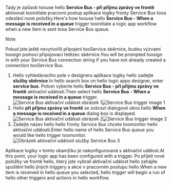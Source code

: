 <span data-ttu-id="1833e-101">Tady je způsob toouse hello **Service Bus - při příjmu zprávy ve frontě** aktivovat tooinitiate pracovní postup aplikace logiky fronty Service Bus tooa odeslání nové položky.</span><span class="sxs-lookup"><span data-stu-id="1833e-101">Here's how toouse hello **Service Bus - When a message is received in a queue** trigger tooinitiate a logic app workflow when a new item is sent tooa Service Bus queue.</span></span>  

> [!NOTE]
> <span data-ttu-id="1833e-102">Pokud jste ještě nevytvořili připojení tooService sběrnice, budou výzvami toosign pomocí připojovací řetězec sběrnice.</span><span class="sxs-lookup"><span data-stu-id="1833e-102">You will be prompted toosign in with your Service Bus connection string if you have not already created a connection tooService Bus.</span></span>  
> 
> 

1. <span data-ttu-id="1833e-103">Hello vyhledávacího pole v designeru aplikace logiky hello zadejte **služby sběrnice**.</span><span class="sxs-lookup"><span data-stu-id="1833e-103">In hello search box on hello logic apps designer, enter **service bus**.</span></span> <span data-ttu-id="1833e-104">Potom vyberte hello **Service Bus - při příjmu zprávy ve frontě** aktivační události.</span><span class="sxs-lookup"><span data-stu-id="1833e-104">Then select hello **Service Bus - When a message is received in a queue** trigger.</span></span>  
   <span data-ttu-id="1833e-105">![Service Bus aktivační událost obrázek 1](./media/connectors-create-api-servicebus/trigger-1.png)</span><span class="sxs-lookup"><span data-stu-id="1833e-105">![Service Bus trigger image 1](./media/connectors-create-api-servicebus/trigger-1.png)</span></span>   
2. <span data-ttu-id="1833e-106">Hello **při příjmu zprávy ve frontě** se zobrazí dialogové okno.</span><span class="sxs-lookup"><span data-stu-id="1833e-106">hello **When a message is received in a queue** dialog box is displayed.</span></span>  
   <span data-ttu-id="1833e-107">![Service Bus aktivační událost obrázek 2](./media/connectors-create-api-servicebus/trigger-2.png)</span><span class="sxs-lookup"><span data-stu-id="1833e-107">![Service Bus trigger image 2](./media/connectors-create-api-servicebus/trigger-2.png)</span></span>   
3. <span data-ttu-id="1833e-108">Zadejte název hello hello fronty Service Bus chcete toomonitor hello aktivační události.</span><span class="sxs-lookup"><span data-stu-id="1833e-108">Enter hello name of hello Service Bus queue you would like hello trigger toomonitor.</span></span>   
   ![Obrázek aktivační události služby Service Bus 3](./media/connectors-create-api-servicebus/trigger-3.png)   

<span data-ttu-id="1833e-110">Aplikace logiky v tomto okamžiku je nakonfigurovaná s aktivační událost.</span><span class="sxs-lookup"><span data-stu-id="1833e-110">At this point, your logic app has been configured with a trigger.</span></span> <span data-ttu-id="1833e-111">Po přijetí nové položky ve frontě hello, který jste vybrali aktivační událost hello zahájíte spuštění hello jiných triggery a akce v pracovním postupu hello.</span><span class="sxs-lookup"><span data-stu-id="1833e-111">When a new item is received in hello queue you selected, hello trigger will begin a run of hello other triggers and actions in hello workflow.</span></span>    

